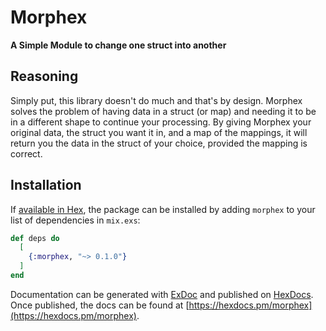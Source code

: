 # Morphex

**A Simple Module to change one struct into another**

## Reasoning

Simply put, this library doesn't do much and that's by design. Morphex solves the problem of having data in a struct 
(or map) and needing it to be in a different shape to continue your processing. By giving Morphex your original data,
the struct you want it in, and a map of the mappings, it will return you the data in the struct of your choice,
provided the mapping is correct.


## Installation

If [available in Hex](https://hex.pm/docs/publish), the package can be installed
by adding `morphex` to your list of dependencies in `mix.exs`:

```elixir
def deps do
  [
    {:morphex, "~> 0.1.0"}
  ]
end
```

Documentation can be generated with [ExDoc](https://github.com/elixir-lang/ex_doc)
and published on [HexDocs](https://hexdocs.pm). Once published, the docs can
be found at [https://hexdocs.pm/morphex](https://hexdocs.pm/morphex).

